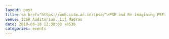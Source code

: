 ```yaml
---
layout: post
title: <a href="https://web.iitm.ac.in/ipse/">PSE and Re-imagining PSE in the era of big data science and IoT</a>
venue: ICSR Auditorium, IIT Madras
date: 2019-08-18 12:30:00 +0530
categories: events
---
```


